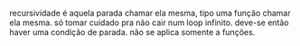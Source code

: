 recursividade é aquela parada chamar ela mesma, tipo uma função chamar ela mesma. só tomar cuidado pra não cair num loop infinito. deve-se então haver uma condição de parada.
não se aplica somente a funções.